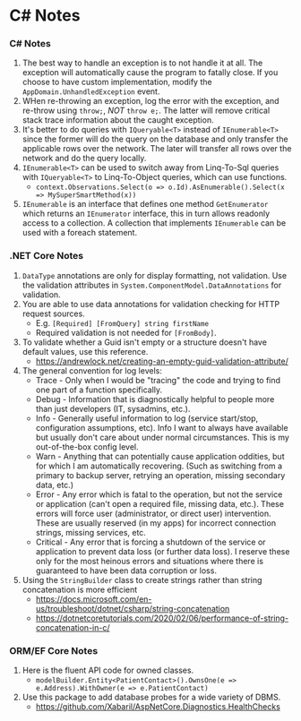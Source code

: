 # C# Notes

### C# Notes
1. The best way to handle an exception is to not handle it at all. The exception will automatically cause the program to fatally close. If you choose to have custom implementation, modify the `AppDomain.UnhandledException` event.
2. WHen re-throwing an exception, log the error with the exception, and re-throw using `throw;`, *NOT* `throw e;`. The latter will remove critical stack trace information about the caught exception.
3. It's better to do queries with `IQueryable<T>` instead of `IEnumerable<T>`
since the former will do the query on the database and only transfer the
applicable rows over the network. The later will transfer all rows over
the network and do the query locally.
4. `IEnumerable<T>` can be used to switch away from Linq-To-Sql queries with
`IQueryable<T>` to Linq-To-Object queries, which can use functions.
	* `context.Observations.Select(o => o.Id).AsEnumerable().Select(x => MySuperSmartMethod(x))`
5. `IEnumerable` is an interface that defines one method `GetEnumerator` which returns an `IEnumerator` interface, this in turn allows readonly access to a collection. A collection that implements `IEnumerable` can be used with a foreach statement.

### .NET Core Notes
1. `DataType` annotations are only for display formatting, not validation. Use
the validation attributes in `System.ComponentModel.DataAnnotations` for
validation.
2. You are able to use data annotations for validation checking for HTTP request sources.
	* E.g. `[Required] [FromQuery] string firstName`
	* Required validation is not needed for `[FromBody]`.
3. To validate whether a Guid isn't empty or a structure doesn't have default values, use this reference.
	* https://andrewlock.net/creating-an-empty-guid-validation-attribute/
4. The general convention for log levels:
    * Trace - Only when I would be "tracing" the code and trying to find one part of a function specifically.
    * Debug - Information that is diagnostically helpful to people more than just developers (IT, sysadmins, etc.).
    * Info - Generally useful information to log (service start/stop, configuration assumptions, etc). Info I want to always have available but usually don't care about under normal circumstances. This is my out-of-the-box config level.
    * Warn - Anything that can potentially cause application oddities, but for which I am automatically recovering. (Such as switching from a primary to backup server, retrying an operation, missing secondary data, etc.)
    * Error - Any error which is fatal to the operation, but not the service or application (can't open a required file, missing data, etc.). These errors will force user (administrator, or direct user) intervention. These are usually reserved (in my apps) for incorrect connection strings, missing services, etc.
    * Critical - Any error that is forcing a shutdown of the service or application to prevent data loss (or further data loss). I reserve these only for the most heinous errors and situations where there is guaranteed to have been data corruption or loss.
5. Using the `StringBuilder` class to create strings rather than string concatenation is more efficient
    * https://docs.microsoft.com/en-us/troubleshoot/dotnet/csharp/string-concatenation
    * https://dotnetcoretutorials.com/2020/02/06/performance-of-string-concatenation-in-c/


### ORM/EF Core Notes
1. Here is the fluent API code for owned classes.
	* `modelBuilder.Entity<PatientContact>().OwnsOne(e => e.Address).WithOwner(e => e.PatientContact)`
2. Use this package to add database probes for a wide variety of DBMS.
	* https://github.com/Xabaril/AspNetCore.Diagnostics.HealthChecks
